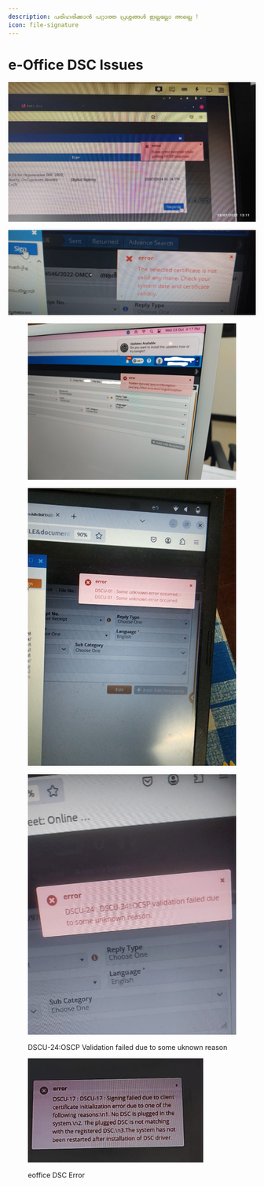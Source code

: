 ```yaml
---
description: പരിഹരിക്കാൻ പറ്റാത്ത പ്രശ്നങ്ങൾ ഇല്ലല്ലോ അല്ലെ !
icon: file-signature
---
```


# e-Office DSC Issues&#x20;

![OSCP Response error](../.gitbook/assets/dsc_error1.jpeg)

![](../.gitbook/assets/dsc_error2.jpeg)

<figure><img src="../.gitbook/assets/dscerror2.jpeg" alt=""><figcaption></figcaption></figure>

<figure><img src="../.gitbook/assets/dscerror1.jpeg" alt=""><figcaption></figcaption></figure>



<figure><img src="../.gitbook/assets/oscp.jpeg" alt=""><figcaption><p>DSCU-24:OSCP Validation failed due to some uknown reason</p></figcaption></figure>



<figure><img src="../.gitbook/assets/eofficedscerror.jpeg" alt=""><figcaption><p>eoffice DSC Error</p></figcaption></figure>

